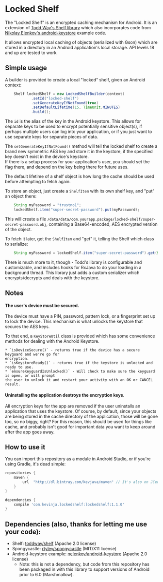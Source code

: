 # Locked Shelf

The "Locked Shelf" is an encrypted caching mechanism for Android.  It is an extension of 
[Todd Way's Shelf library](https://github.com/toddway/Shelf) which also incorporates code from 
[Nikolay Elenkov's android-keystore](https://github.com/nelenkov/android-keystore) example code.

It allows encrypted local caching of objects (serialized with Gson) which are stored in a directory 
in an Android application's local storage.  API levels 18 and up are tested to work.

## Simple usage
A builder is provided to create a local "locked" shelf, given an Android context:

```java
    Shelf lockedShelf = new LockedShelfBuilder(context)
            .setId("locked-shelf")
            .setGenerateKeyIfNotFound(true)
            .setDefaultLifetime(15, TimeUnit.MINUTES)
            .build();
```

The `id` is the alias of the key in the Android keystore.  This allows for separate keys to be used
to encrypt potentially sensitive object(s), if perhaps multiple users can log into your application, 
or if you just want to use separate keys for separate pieces of data.

The `setGenerateKeyIfNotFound()` method will tell the locked shelf to create a brand new symmetric 
AES key and store it in the keystore, if the specified key doesn't exist in the device's keystore.  
If there is a setup process for your application's user, you should set the flag there, and depend 
on the key being there for future uses.  

The default lifetime of a shelf object is how long the cache should be used before attempting to 
fetch again. 

To store an object, just create a `ShelfItem` with its own shelf key, and "put" an object there:

```java
    String myPassword = "trustno1";
    lockedShelf.item("super-secret-password").put(myPassword);
```

This will create a file `/data/data/com.yourapp.package/locked-shelf/super-secret-password.obj`, 
containing a Base64-encoded, AES encrypted version of the object.

To fetch it later, get the `ShelfItem` and "get" it, telling the Shelf which class to serialize:

```java
    String myPassword = lockedShelf.item("super-secret-password").get(String.class);
```

There is much more to it, though - Todd's library is configurable and customizable, and includes 
hooks for RxJava to do your loading in a background thread.  This library just adds a custom 
serializer which encrypts/decrypts and deals with the keystore.

## Notes

#### The user's device must be secured.  
The device must have a PIN, password, pattern lock, or a fingerprint set up to lock the device. 
This mechanism is what unlocks the keystore that secures the AES keys.

To that end, a `KeyStoreUtil` class is provided which has some convenience methods for dealing with 
the Android Keystore.

    * `isDeviceSecure()` - returns true if the device has a secure keyguard and we're go for 
    encryption.
    * `isKeystoreReady()` - returns true if the keystore is unlocked and ready to use. 
    * `ensureKeyguardIsUnlocked()` - Will check to make sure the keyguard is open, or will prompt 
    the user to unlock it and restart your activity with an OK or CANCEL result.

#### Uninstalling the application destroys the encryption keys.
All encryption keys for the app are removed if the user uninstalls an application that uses the 
keystore.  Of course, by default, since your objects are being stored in the cache directory of the 
application, those will be gone too, so no biggy, right?  For this reason, this should be used for 
things like cache, and probably isn't good for important data you want to keep around after the app 
goes away.

## How to use it

You can import this repository as a module in Android Studio, or if you're using Gradle, it's dead 
simple:

```groovy
repositories {
    maven {
        url  "http://dl.bintray.com/kevjava/maven" // It's also on JCenter, so you might not need this.
    }
}

dependencies {
    compile 'com.kevinja.lockedshelf:lockedshelf:1.1.0'
}
```

## Dependencies (also, thanks for letting me use your code):
  * Shelf: [toddway/shelf](https://github.com/toddway/Shelf) (Apache 2.0 license)
  * Spongycastle: [rtyley/spongycastle](https://rtyley.github.io/spongycastle/) (MIT/X11 license)
  * Android-keystore example: [nelenkov/android-keystore](https://github.com/nelenkov/android-keystore) (Apache 2.0 license)
      * Note: this is not a dependency, but code from this repository has been packaged in with this 
        library to support versions of Android prior to 6.0 (Marshmallow).